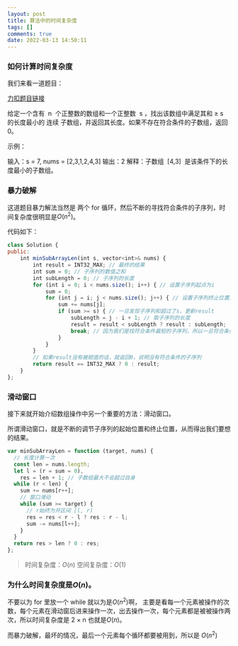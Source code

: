 ```yaml
---
layout: post
title: 算法中的时间复杂度
tags: []
comments: true
date: 2022-03-13 14:50:11
---
```


### 如何计算时间复杂度

我们来看一道题目：

[力扣题目链接](https://leetcode-cn.com/problems/minimum-size-subarray-sum/)

给定一个含有  n  个正整数的数组和一个正整数  s ，找出该数组中满足其和 ≥ s 的长度最小的 连续 子数组，并返回其长度。如果不存在符合条件的子数组，返回 0。

示例：

输入：s = 7, nums = \[2,3,1,2,4,3\] 输出：2 解释：子数组  \[4,3\]  是该条件下的长度最小的子数组。

<!-- more -->

### 暴力破解

这道题目暴力解法当然是 两个 for 循环，然后不断的寻找符合条件的子序列，时间复杂度很明显是$O(n^2)$。

代码如下：

```js
class Solution {
public:
    int minSubArrayLen(int s, vector<int>& nums) {
        int result = INT32_MAX; // 最终的结果
        int sum = 0; // 子序列的数值之和
        int subLength = 0; // 子序列的长度
        for (int i = 0; i < nums.size(); i++) { // 设置子序列起点为i
            sum = 0;
            for (int j = i; j < nums.size(); j++) { // 设置子序列终止位置为j
                sum += nums[j];
                if (sum >= s) { // 一旦发现子序列和超过了s，更新result
                    subLength = j - i + 1; // 取子序列的长度
                    result = result < subLength ? result : subLength;
                    break; // 因为我们是找符合条件最短的子序列，所以一旦符合条件就break
                }
            }
        }
        // 如果result没有被赋值的话，就返回0，说明没有符合条件的子序列
        return result == INT32_MAX ? 0 : result;
    }
};
```

### 滑动窗口

接下来就开始介绍数组操作中另一个重要的方法：滑动窗口。

所谓滑动窗口，就是不断的调节子序列的起始位置和终止位置，从而得出我们要想的结果。

```js
var minSubArrayLen = function (target, nums) {
  // 长度计算一次
  const len = nums.length;
  let l = (r = sum = 0),
    res = len + 1; // 子数组最大不会超过自身
  while (r < len) {
    sum += nums[r++];
    // 窗口滑动
    while (sum >= target) {
      // r始终为开区间 [l, r)
      res = res < r - l ? res : r - l;
      sum -= nums[l++];
    }
  }
  return res > len ? 0 : res;
};
```

> 时间复杂度：$O(n)$ 空间复杂度：$O(1)$

### 为什么时间复杂度是$O(n)$。

不要以为 for 里放一个 while 就以为是$O(n^2)$啊， 主要是看每一个元素被操作的次数，每个元素在滑动窗后进来操作一次，出去操作一次，每个元素都是被被操作两次，所以时间复杂度是 2 × n 也就是$O(n)$。

而暴力破解，最坏的情况，最后一个元素每个循环都要被用到，所以是 $O(n^2)$
